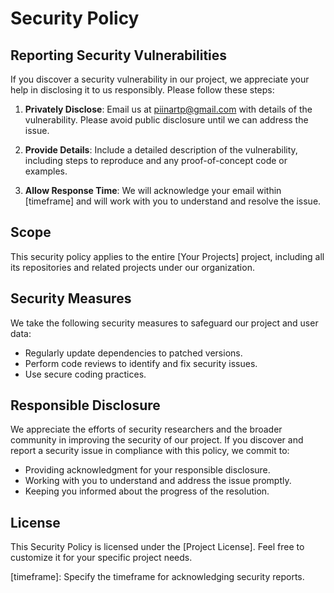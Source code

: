 # Security Policy

## Reporting Security Vulnerabilities

If you discover a security vulnerability in our project, we appreciate your help in disclosing it to us responsibly. Please follow these steps:

1. **Privately Disclose**: Email us at [piinartp@gmail.com](mailto:piinartp@gmail.com) with details of the vulnerability. Please avoid public disclosure until we can address the issue.

2. **Provide Details**: Include a detailed description of the vulnerability, including steps to reproduce and any proof-of-concept code or examples.

3. **Allow Response Time**: We will acknowledge your email within [timeframe] and will work with you to understand and resolve the issue.

## Scope

This security policy applies to the entire [Your Projects] project, including all its repositories and related projects under our organization.

## Security Measures

We take the following security measures to safeguard our project and user data:

- Regularly update dependencies to patched versions.
- Perform code reviews to identify and fix security issues.
- Use secure coding practices.

## Responsible Disclosure

We appreciate the efforts of security researchers and the broader community in improving the security of our project. If you discover and report a security issue in compliance with this policy, we commit to:

- Providing acknowledgment for your responsible disclosure.
- Working with you to understand and address the issue promptly.
- Keeping you informed about the progress of the resolution.

## License

This Security Policy is licensed under the [Project License]. Feel free to customize it for your specific project needs.

[timeframe]: Specify the timeframe for acknowledging security reports.
